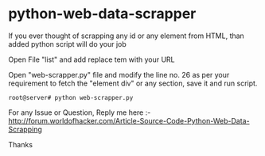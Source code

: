 # python-web-data-scrapper
If you ever thought of scrapping any id or any element from HTML, than added python script will do your job

Open File "list" and add replace tem with  your URL

Open "web-scrapper.py" file and modify the line no. 26 as per your requirement to fetch the "element div" or any section, save it and run script.

`root@server# python web-scrapper.py`

For any Issue or Question, Reply me here :- http://forum.worldofhacker.com/Article-Source-Code-Python-Web-Data-Scrapping

Thanks

